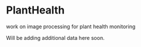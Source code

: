 # PlantHealth
work on image processing for plant health monitoring

Will be adding additional data here soon.


